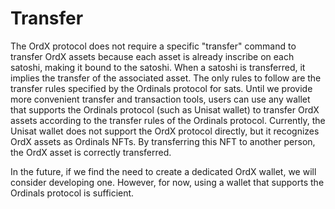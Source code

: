 Transfer
====

The OrdX protocol does not require a specific "transfer" command to transfer OrdX assets because each asset is already inscribe on each satoshi, making it bound to the satoshi. When a satoshi is transferred, it implies the transfer of the associated asset. The only rules to follow are the transfer rules specified by the Ordinals protocol for sats. Until we provide more convenient transfer and transaction tools, users can use any wallet that supports the Ordinals protocol (such as Unisat wallet) to transfer OrdX assets according to the transfer rules of the Ordinals protocol. Currently, the Unisat wallet does not support the OrdX protocol directly, but it recognizes OrdX assets as Ordinals NFTs. By transferring this NFT to another person, the OrdX asset is correctly transferred.

In the future, if we find the need to create a dedicated OrdX wallet, we will consider developing one. However, for now, using a wallet that supports the Ordinals protocol is sufficient.